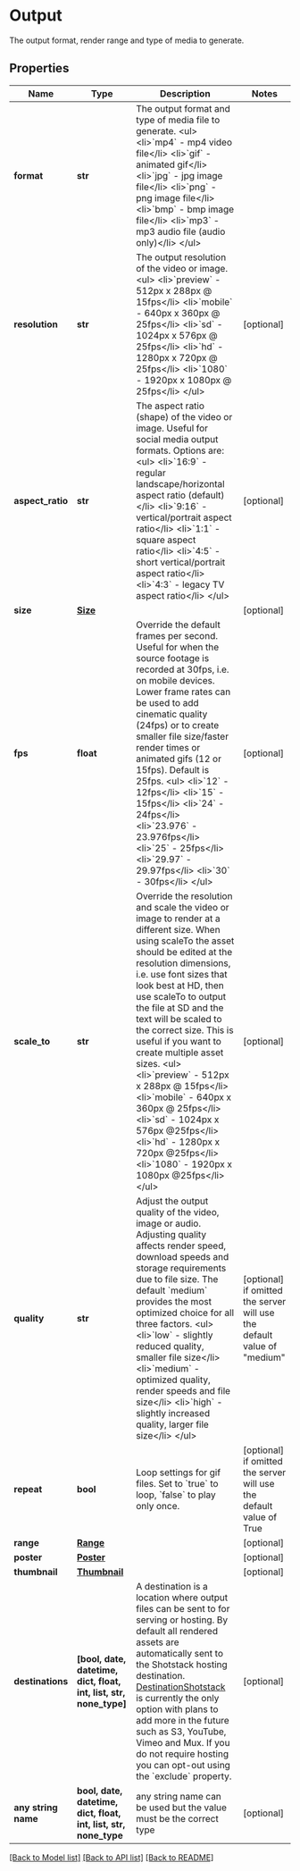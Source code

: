 # Output

The output format, render range and type of media to generate.

## Properties
Name | Type | Description | Notes
------------ | ------------- | ------------- | -------------
**format** | **str** | The output format and type of media file to generate. &lt;ul&gt;   &lt;li&gt;&#x60;mp4&#x60; - mp4 video file&lt;/li&gt;   &lt;li&gt;&#x60;gif&#x60; - animated gif&lt;/li&gt;   &lt;li&gt;&#x60;jpg&#x60; - jpg image file&lt;/li&gt;   &lt;li&gt;&#x60;png&#x60; - png image file&lt;/li&gt;   &lt;li&gt;&#x60;bmp&#x60; - bmp image file&lt;/li&gt;   &lt;li&gt;&#x60;mp3&#x60; - mp3 audio file (audio only)&lt;/li&gt; &lt;/ul&gt; | 
**resolution** | **str** | The output resolution of the video or image. &lt;ul&gt;   &lt;li&gt;&#x60;preview&#x60; - 512px x 288px @ 15fps&lt;/li&gt;   &lt;li&gt;&#x60;mobile&#x60; - 640px x 360px @ 25fps&lt;/li&gt;   &lt;li&gt;&#x60;sd&#x60; - 1024px x 576px @ 25fps&lt;/li&gt;   &lt;li&gt;&#x60;hd&#x60; - 1280px x 720px @ 25fps&lt;/li&gt;   &lt;li&gt;&#x60;1080&#x60; - 1920px x 1080px @ 25fps&lt;/li&gt; &lt;/ul&gt; | [optional] 
**aspect_ratio** | **str** | The aspect ratio (shape) of the video or image. Useful for social media output formats. Options are: &lt;ul&gt;   &lt;li&gt;&#x60;16:9&#x60; - regular landscape/horizontal aspect ratio (default)&lt;/li&gt;   &lt;li&gt;&#x60;9:16&#x60; - vertical/portrait aspect ratio&lt;/li&gt;   &lt;li&gt;&#x60;1:1&#x60; - square aspect ratio&lt;/li&gt;   &lt;li&gt;&#x60;4:5&#x60; - short vertical/portrait aspect ratio&lt;/li&gt;   &lt;li&gt;&#x60;4:3&#x60; - legacy TV aspect ratio&lt;/li&gt; &lt;/ul&gt; | [optional] 
**size** | [**Size**](Size.md) |  | [optional] 
**fps** | **float** | Override the default frames per second. Useful for when the source footage is recorded at 30fps, i.e. on  mobile devices. Lower frame rates can be used to add cinematic quality (24fps) or to create smaller file size/faster render times or animated gifs (12 or 15fps). Default is 25fps. &lt;ul&gt;   &lt;li&gt;&#x60;12&#x60; - 12fps&lt;/li&gt;   &lt;li&gt;&#x60;15&#x60; - 15fps&lt;/li&gt;   &lt;li&gt;&#x60;24&#x60; - 24fps&lt;/li&gt;   &lt;li&gt;&#x60;23.976&#x60; - 23.976fps&lt;/li&gt;   &lt;li&gt;&#x60;25&#x60; - 25fps&lt;/li&gt;   &lt;li&gt;&#x60;29.97&#x60; - 29.97fps&lt;/li&gt;   &lt;li&gt;&#x60;30&#x60; - 30fps&lt;/li&gt; &lt;/ul&gt; | [optional] 
**scale_to** | **str** | Override the resolution and scale the video or image to render at a different size. When using scaleTo the asset should be edited at the resolution dimensions, i.e. use font sizes that look best at HD, then use scaleTo to output the file at SD and the text will be scaled to the correct size. This is useful if you want to create multiple asset sizes. &lt;ul&gt;   &lt;li&gt;&#x60;preview&#x60; - 512px x 288px @ 15fps&lt;/li&gt;   &lt;li&gt;&#x60;mobile&#x60; - 640px x 360px @ 25fps&lt;/li&gt;   &lt;li&gt;&#x60;sd&#x60; - 1024px x 576px @25fps&lt;/li&gt;   &lt;li&gt;&#x60;hd&#x60; - 1280px x 720px @25fps&lt;/li&gt;   &lt;li&gt;&#x60;1080&#x60; - 1920px x 1080px @25fps&lt;/li&gt; &lt;/ul&gt; | [optional] 
**quality** | **str** | Adjust the output quality of the video, image or audio. Adjusting quality affects  render speed, download speeds and storage requirements due to file size. The default &#x60;medium&#x60; provides the most optimized choice for all three  factors. &lt;ul&gt;   &lt;li&gt;&#x60;low&#x60; - slightly reduced quality, smaller file size&lt;/li&gt;   &lt;li&gt;&#x60;medium&#x60; - optimized quality, render speeds and file size&lt;/li&gt;   &lt;li&gt;&#x60;high&#x60; - slightly increased quality, larger file size&lt;/li&gt; &lt;/ul&gt; | [optional]  if omitted the server will use the default value of "medium"
**repeat** | **bool** | Loop settings for gif files. Set to &#x60;true&#x60; to loop, &#x60;false&#x60; to play only once. | [optional]  if omitted the server will use the default value of True
**range** | [**Range**](Range.md) |  | [optional] 
**poster** | [**Poster**](Poster.md) |  | [optional] 
**thumbnail** | [**Thumbnail**](Thumbnail.md) |  | [optional] 
**destinations** | **[bool, date, datetime, dict, float, int, list, str, none_type]** | A destination is a location where output files can be sent to for serving or hosting. By default all rendered assets are automatically sent to the Shotstack hosting destination. [DestinationShotstack](/#tocs_shotstackdestination) is currently the only option with plans to add more in the future such as S3, YouTube, Vimeo and Mux. If you do not require hosting you can opt-out using the  &#x60;exclude&#x60; property. | [optional] 
**any string name** | **bool, date, datetime, dict, float, int, list, str, none_type** | any string name can be used but the value must be the correct type | [optional]

[[Back to Model list]](../README.md#documentation-for-models) [[Back to API list]](../README.md#documentation-for-api-endpoints) [[Back to README]](../README.md)



